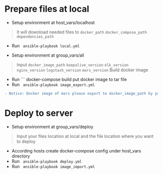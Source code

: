 # Prepare files at local
* Setup environment at host_vars/localhost
> It will download needed files to `docker_path` `docker_compose_path` `dependencies_path`

* Run ``` ansible-playbook local.yml```

* Setup environment at group_vars/all
> Input `docker_image_path` `keepalive_version` `elk_version` `nginx_version` `logstash_version` `mars_version`
  Build docker image
* Run ``` docker-compose build
  put docker image to tar file
* Run ``` ansible-playbook image_export.yml```
````diff
- Notice: Docker image of mars please export to docker_image_path by yourself
````

# Deploy to server
* Setup environment at group_vars/deploy
> Input your files location at local and the file location where you want to deploy
* According hosts create docker-compose config under host_vars directory
* Run ``` ansible-playbook deploy.yml```
* Run ``` ansible-playbook image_import.yml```

